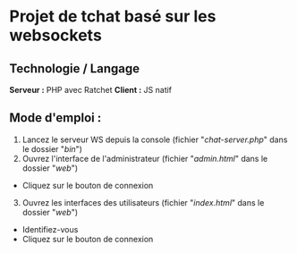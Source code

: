 # Projet de tchat basé sur les websockets

## Technologie / Langage
**Serveur :** PHP avec Ratchet
**Client :** JS natif

## Mode d'emploi :
1. Lancez le serveur WS depuis la console (fichier "*chat-server.php*" dans le dossier "*bin*")
2. Ouvrez l'interface de l'administrateur (fichier "*admin.html*" dans le dossier "*web*")
  * Cliquez sur le bouton de connexion
3. Ouvrez les interfaces des utilisateurs (fichier "*index.html*" dans le dossier "*web*")
  * Identifiez-vous
  * Cliquez sur le bouton de connexion
